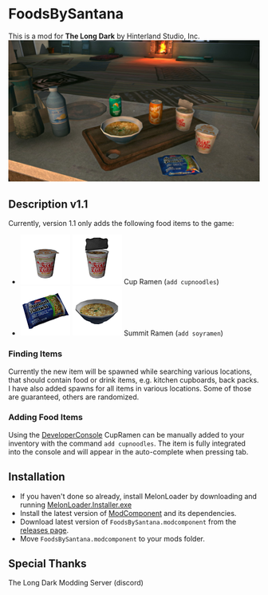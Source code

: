 # FoodsBySantana
This is a mod for **The Long Dark** by Hinterland Studio, Inc.
![Foods](images/Foods-v1.1.jpg "foods") 
 
## Description v1.1
Currently, version 1.1 only adds the following food items to the game:
- ![Cup noodles](images/ico_GearItem__CupNoodles+1.png  "Cup noodles") ![Cup noodles Cooked](images/ico_GearItem__CupNoodlesOpen+1.png  "Cup noodles cooked") Cup Ramen (`add cupnoodles`)
- ![Summit Ramen](images/ico_GearItem__SoyRamen+1.png  "Summit Ramen") ![Summit Ramen Cooked](images/ico_GearItem__SoyRamenCooked+1.png  "Summit Ramen cooked") Summit Ramen (`add soyramen`)

### Finding Items
Currently the new item will be spawned while searching various locations, that should contain food or drink items, e.g. kitchen cupboards, back packs.
I have also added spawns for all items in various locations. Some of those are guaranteed, others are randomized.

### Adding Food Items
Using the [DeveloperConsole](https://github.com/FINDarkside/TLD-Developer-Console) CupRamen can be manually added to your inventory with the command `add cupnoodles`.
The item is fully integrated into the console and will appear in the auto-complete when pressing tab.

## Installation
* If you haven't done so already, install MelonLoader by downloading and running [MelonLoader.Installer.exe](https://github.com/HerpDerpinstine/MelonLoader/releases/latest/download/MelonLoader.Installer.exe)
* Install the latest version of [ModComponent](https://github.com/ds5678/ModComponent) and its dependencies.
* Download latest version of `FoodsBySantana.modcomponent` from the [releases page](https://github.com/stmSantana/FoodsBySantana/releases/latest).
* Move `FoodsBySantana.modcomponent` to your mods folder.

## Special Thanks
The Long Dark Modding Server (discord)
